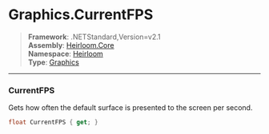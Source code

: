 # Graphics.CurrentFPS

> **Framework**: .NETStandard,Version=v2.1  
> **Assembly**: [Heirloom.Core][0]  
> **Namespace**: [Heirloom][0]  
> **Type**: [Graphics][1]

--------------------------------------------------------------------------------

### CurrentFPS

Gets how often the default surface is presented to the screen per second.

```cs
float CurrentFPS { get; }
```

[0]: ../Heirloom.Core.md
[1]: Heirloom.Graphics.md
